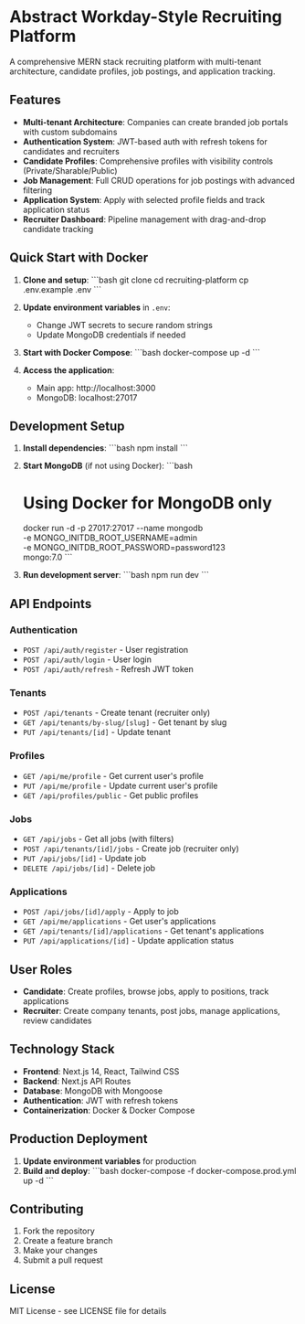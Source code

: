 # Abstract Workday-Style Recruiting Platform

A comprehensive MERN stack recruiting platform with multi-tenant architecture, candidate profiles, job postings, and application tracking.

## Features

- **Multi-tenant Architecture**: Companies can create branded job portals with custom subdomains
- **Authentication System**: JWT-based auth with refresh tokens for candidates and recruiters
- **Candidate Profiles**: Comprehensive profiles with visibility controls (Private/Sharable/Public)
- **Job Management**: Full CRUD operations for job postings with advanced filtering
- **Application System**: Apply with selected profile fields and track application status
- **Recruiter Dashboard**: Pipeline management with drag-and-drop candidate tracking

## Quick Start with Docker

1. **Clone and setup**:
   \`\`\`bash
   git clone <repository-url>
   cd recruiting-platform
   cp .env.example .env
   \`\`\`

2. **Update environment variables** in `.env`:
   - Change JWT secrets to secure random strings
   - Update MongoDB credentials if needed

3. **Start with Docker Compose**:
   \`\`\`bash
   docker-compose up -d
   \`\`\`

4. **Access the application**:
   - Main app: http://localhost:3000
   - MongoDB: localhost:27017

## Development Setup

1. **Install dependencies**:
   \`\`\`bash
   npm install
   \`\`\`

2. **Start MongoDB** (if not using Docker):
   \`\`\`bash
   # Using Docker for MongoDB only
   docker run -d -p 27017:27017 --name mongodb \
     -e MONGO_INITDB_ROOT_USERNAME=admin \
     -e MONGO_INITDB_ROOT_PASSWORD=password123 \
     mongo:7.0
   \`\`\`

3. **Run development server**:
   \`\`\`bash
   npm run dev
   \`\`\`

## API Endpoints

### Authentication
- `POST /api/auth/register` - User registration
- `POST /api/auth/login` - User login
- `POST /api/auth/refresh` - Refresh JWT token

### Tenants
- `POST /api/tenants` - Create tenant (recruiter only)
- `GET /api/tenants/by-slug/[slug]` - Get tenant by slug
- `PUT /api/tenants/[id]` - Update tenant

### Profiles
- `GET /api/me/profile` - Get current user's profile
- `PUT /api/me/profile` - Update current user's profile
- `GET /api/profiles/public` - Get public profiles

### Jobs
- `GET /api/jobs` - Get all jobs (with filters)
- `POST /api/tenants/[id]/jobs` - Create job (recruiter only)
- `PUT /api/jobs/[id]` - Update job
- `DELETE /api/jobs/[id]` - Delete job

### Applications
- `POST /api/jobs/[id]/apply` - Apply to job
- `GET /api/me/applications` - Get user's applications
- `GET /api/tenants/[id]/applications` - Get tenant's applications
- `PUT /api/applications/[id]` - Update application status

## User Roles

- **Candidate**: Create profiles, browse jobs, apply to positions, track applications
- **Recruiter**: Create company tenants, post jobs, manage applications, review candidates

## Technology Stack

- **Frontend**: Next.js 14, React, Tailwind CSS
- **Backend**: Next.js API Routes
- **Database**: MongoDB with Mongoose
- **Authentication**: JWT with refresh tokens
- **Containerization**: Docker & Docker Compose

## Production Deployment

1. **Update environment variables** for production
2. **Build and deploy**:
   \`\`\`bash
   docker-compose -f docker-compose.prod.yml up -d
   \`\`\`

## Contributing

1. Fork the repository
2. Create a feature branch
3. Make your changes
4. Submit a pull request

## License

MIT License - see LICENSE file for details
